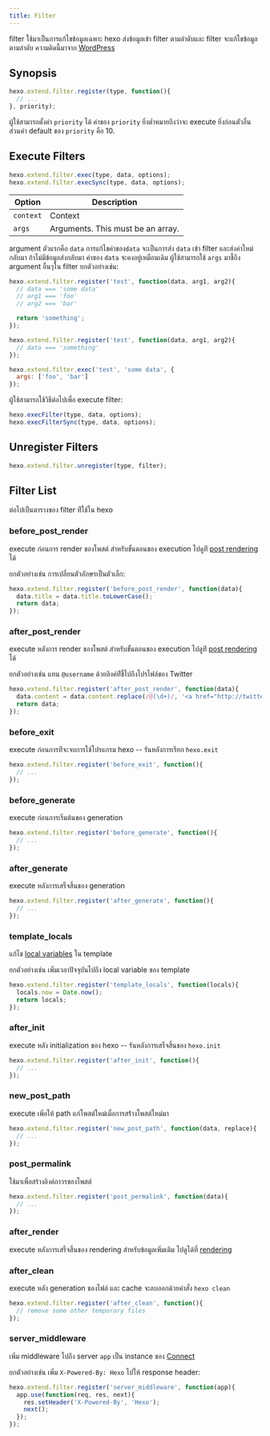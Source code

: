 ```yaml
---
title: Filter
---
```


filter ใช้มาเป็นการแก้ไขข้อมูลเฉพาะ hexo ส่งข้อมูลเข้า filter ตามลำดับและ filter จะแก้ไขข้อมูลตามลำดับ ความคิดนี้มาจาก [WordPress](http://codex.wordpress.org/Plugin_API#Filters)

## Synopsis

``` js
hexo.extend.filter.register(type, function(){
  // ...
}, priority);
```

ผู้ใช้สามารถตั้งค่า `priority` ได้  ค่าของ `priority` ยิ่งต่ำหมายถึงว่าจะ execute ยิ่งก่อนตัวอื่น ส่วนค่า default ของ `priority` คือ 10.

## Execute Filters

``` js
hexo.extend.filter.exec(type, data, options);
hexo.extend.filter.execSync(type, data, options);
```

Option | Description
--- | ---
`context` | Context
`args` | Arguments. This must be an array.

argument ตัวแรกคือ `data`   การแก้ไขค่าของ`data` จะเป็นการส่ง `data` เข้า filter และส่งค่าใหม่กลับมา ถ้าไม่มีข้อมูลส่งกลับมา ค่าของ `data` จะคงอยู่เหมือนเดิม ผู้ใช้สามารถใช้ `args` มาชี้ถึง argument อื่นๆใน filter ยกตัวอย่างเช่น:


``` js
hexo.extend.filter.register('test', function(data, arg1, arg2){
  // data === 'some data'
  // arg1 === 'foo'
  // arg2 === 'bar'

  return 'something';
});

hexo.extend.filter.register('test', function(data, arg1, arg2){
  // data === 'something'
});

hexo.extend.filter.exec('test', 'some data', {
  args: ['foo', 'bar']
});
```

ผู้ใช้สามารถใช้วิธีต่อไปเพื่อ execute filter:

``` js
hexo.execFilter(type, data, options);
hexo.execFilterSync(type, data, options);
```

## Unregister Filters

``` js
hexo.extend.filter.unregister(type, filter);
```

## Filter List

ต่อไปเป็นตารางของ filter ท่ีใช้ใน hexo

### before_post_render

execute ก่อนการ render ของโพสต์  สำหรับขั้นตอนของ execution ไปดูท่ี [post rendering](posts.html#Render) ได้

ยกตัวอย่างเช่น การเปลี่ยนตัวอักษรเป็นตัวเล็ก:

``` js
hexo.extend.filter.register('before_post_render', function(data){
  data.title = data.title.toLowerCase();
  return data;
});
```

### after_post_render

execute หลังการ render ของโพสต์ สำหรับขั้นตอนของ execution ไปดูท่ี [post rendering](posts.html#Render) ได้

ยกตัวอย่างเช่น แทน `@username` ด้วยลิงค์ท่ีชึ้ไปถึงโปรไฟล์ของ Twitter

``` js
hexo.extend.filter.register('after_post_render', function(data){
  data.content = data.content.replace(/@(\d+)/, '<a href="http://twitter.com/$1">#$1</a>');
  return data;
});
```

### before_exit

execute ก่อนการท่ีจะจบการใช้โปรแกรม hexo -- รันหลังการเรียก `hexo.exit`

``` js
hexo.extend.filter.register('before_exit', function(){
  // ...
});
```

### before_generate

execute ก่อนการเริ่มต้นของ generation

``` js
hexo.extend.filter.register('before_generate', function(){
  // ...
});
```

### after_generate

execute หลังการเสร็จสิ้นของ generation

``` js
hexo.extend.filter.register('after_generate', function(){
  // ...
});
```

### template_locals


แก้ไข [local variables](../docs/variables.html) ใน template

ยกตัวอย่างเช่น เพิ่มเวลาปัจจุบันไปถึง local variable ของ template

``` js
hexo.extend.filter.register('template_locals', function(locals){
  locals.now = Date.now();
  return locals;
});
```

### after_init

execute หลัง initialization ของ hexo -- รันหลังการเสร็จสิ้นของ `hexo.init`

``` js
hexo.extend.filter.register('after_init', function(){
  // ...
});
```

### new_post_path

execute เพิ่อให้ path แก่โพสต์ใหม่เมื่อการสร้่างโพสต์ใหม่มา

``` js
hexo.extend.filter.register('new_post_path', function(data, replace){
  // ...
});
```

### post_permalink

ใช้มาเพื่อสร้างลิงค์ถาวรของโพสต์

``` js
hexo.extend.filter.register('post_permalink', function(data){
  // ...
});
```

### after_render

 execute หลังการเสร็จสิ้นของ rendering สำหรับข้อมูลเพิ่มเติม ไปดูได้ที่ [rendering](rendering.html#after_render_Filters) 

### after_clean

execute หลัง generation ของไฟล์ และ cache จะลบออกด้วยคำสั่ง `hexo clean`

``` js
hexo.extend.filter.register('after_clean', function(){
  // remove some other temporary files
});
```

### server_middleware

เพิ่ม middleware ไปถึง server  `app` เป็น instance ของ [Connect]

ยกตัวอย่างเช่น เพิ่ม `X-Powered-By: Hexo` ไปให้ response header:

``` js
hexo.extend.filter.register('server_middleware', function(app){
  app.use(function(req, res, next){
    res.setHeader('X-Powered-By', 'Hexo');
    next();
  });
});
```

[Connect]: https://github.com/senchalabs/connect
